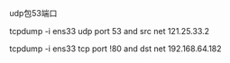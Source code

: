 udp包53端口

tcpdump -i ens33 udp port 53 and src net 121.25.33.2

tcpdump -i ens33 tcp port !80 and dst net 192.168.64.182